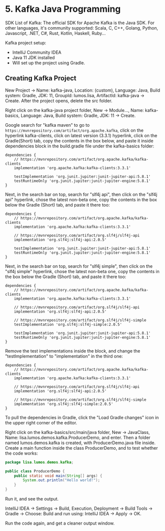 # 5. Kafka Java Programming
SDK List of Kafka: The official SDK for Apache Kafka is the Java SDK. For other languages, it's community supported: Scala, C, C++, Golang, Python, Javascript, .NET, C#, Rust, Kotlin, Haskell, Ruby...

Kafka project setup:
- IntelliJ Community IDEA
- Java 11 JDK installed
- Will set up the project using Gradle. 

## Creating Kafka Project
New Project -> Name: kafka-java, Location: (custom), Language: Java, Build system: Gradle, JDK: 11, GroupId: lumos.lisa, ArtifactId: kafka-java -> Create. After the project opens, delete the src folder. 

Right click on the kafka-java project folder, New -> Module..., Name: kafka-basics, Language: Java, Build system: Gradle, JDK: 11 -> Create. 

Google search for "kafka maven" to go to `https://mvnrepository.com/artifact/org.apache.kafka`, click on the hyperlink kafka-clients, click on latest version (3.3.1) hyperlink, click on the Gradle(Short) tab, copy the contents in the box below, and paste it inside dependencies block in the build.gradle file under the kafka-basics folder: 
```
dependencies {
    // https://mvnrepository.com/artifact/org.apache.kafka/kafka-clients
    implementation 'org.apache.kafka:kafka-clients:3.3.1'

    testImplementation 'org.junit.jupiter:junit-jupiter-api:5.8.1'
    testRuntimeOnly 'org.junit.jupiter:junit-jupiter-engine:5.8.1'
}
```

Next, in the search bar on top, search for "slf4j api", then click on the "slf4j api" hyperlink, chose the latest non-beta one, copy the contents in the box below the Gradle (Short) tab, and paste it there too:
```
dependencies {
    // https://mvnrepository.com/artifact/org.apache.kafka/kafka-clients
    implementation 'org.apache.kafka:kafka-clients:3.3.1'

    // https://mvnrepository.com/artifact/org.slf4j/slf4j-api
    implementation 'org.slf4j:slf4j-api:2.0.5'

    testImplementation 'org.junit.jupiter:junit-jupiter-api:5.8.1'
    testRuntimeOnly 'org.junit.jupiter:junit-jupiter-engine:5.8.1'
}
```

Next, in the search bar on top, search for "slf4j simple", then click on the "slf4j simple" hyperlink, chose the latest non-beta one, copy the contents in the box below the Gradle (Short) tab, and paste it there too:
```
dependencies {
    // https://mvnrepository.com/artifact/org.apache.kafka/kafka-clients
    implementation 'org.apache.kafka:kafka-clients:3.3.1'

    // https://mvnrepository.com/artifact/org.slf4j/slf4j-api
    implementation 'org.slf4j:slf4j-api:2.0.5'

    // https://mvnrepository.com/artifact/org.slf4j/slf4j-simple
    testImplementation 'org.slf4j:slf4j-simple:2.0.5'

    testImplementation 'org.junit.jupiter:junit-jupiter-api:5.8.1'
    testRuntimeOnly 'org.junit.jupiter:junit-jupiter-engine:5.8.1'
}
```

Remove the test implementations inside the block, and change the "testImplementation" to "implementation" in the third one:
```
dependencies {
    // https://mvnrepository.com/artifact/org.apache.kafka/kafka-clients
    implementation 'org.apache.kafka:kafka-clients:3.3.1'

    // https://mvnrepository.com/artifact/org.slf4j/slf4j-api
    implementation 'org.slf4j:slf4j-api:2.0.5'

    // https://mvnrepository.com/artifact/org.slf4j/slf4j-simple
    implementation 'org.slf4j:slf4j-simple:2.0.5'
}
```

To pull the dependencies in Gradle, click the "Load Gradle changes" icon in the upper right corner of the editor. 

Right click on the kafka-basics/src/main/java folder, New -> JavaClass, Name: lisa.lumos.demos.kafka.ProducerDemo, and enter. Then a folder named lumos.demos.kafka is created, with ProducerDemo.java file inside. Create a main function inside the class ProducerDemo, and to test whether the code works:
```java
package lisa.lumos.demos.kafka;

public class ProducerDemo {
    public static void main(String[] args) {
        System.out.println("Hello world!");
    }
}
```

Run it, and see the output. 

IntelliJ IDEA -> Settings -> Build, Execution, Deployment -> Build Tools -> Gradle -> Choose: Build and run using: IntelliJ IDEA -> Apply -> OK. 

Run the code again, and get a cleaner output window. 